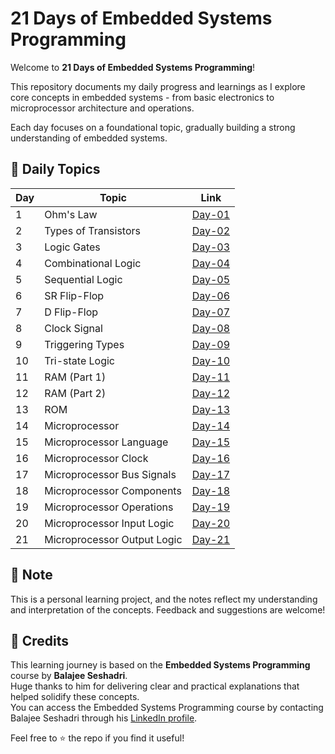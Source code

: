 # 21 Days of Embedded Systems Programming

Welcome to **21 Days of Embedded Systems Programming**!  

This repository documents my daily progress and learnings as I explore core concepts in embedded systems - from basic electronics to microprocessor architecture and operations.

Each day focuses on a foundational topic, gradually building a strong understanding of embedded systems.

## 📅 Daily Topics

| Day | Topic                        | Link |
|-----|------------------------------|------|
| 1   | Ohm's Law                    | [Day-01](./Day-01) |
| 2   | Types of Transistors         | [Day-02](./Day-02) |
| 3   | Logic Gates                  | [Day-03](./Day-03) |
| 4   | Combinational Logic          | [Day-04](./Day-04) |
| 5   | Sequential Logic             | [Day-05](./Day-05) |
| 6   | SR Flip-Flop                 | [Day-06](./Day-06) |
| 7   | D Flip-Flop                  | [Day-07](./Day-07) |
| 8   | Clock Signal                 | [Day-08](./Day-08) |
| 9   | Triggering Types             | [Day-09](./Day-09) |
| 10  | Tri-state Logic              | [Day-10](./Day-10) |
| 11  | RAM (Part 1)                 | [Day-11](./Day-11) |
| 12  | RAM (Part 2)                 | [Day-12](./Day-12) |
| 13  | ROM                          | [Day-13](./Day-13) |
| 14  | Microprocessor               | [Day-14](./Day-14) |
| 15  | Microprocessor Language      | [Day-15](./Day-15) |
| 16  | Microprocessor Clock         | [Day-16](./Day-16) |
| 17  | Microprocessor Bus Signals   | [Day-17](./Day-17) |
| 18  | Microprocessor Components    | [Day-18](./Day-18) |
| 19  | Microprocessor Operations    | [Day-19](./Day-19) |
| 20  | Microprocessor Input Logic   | [Day-20](./Day-20) |
| 21  | Microprocessor Output Logic  | [Day-21](./Day-21) |


## 🧠 Note

This is a personal learning project, and the notes reflect my understanding and interpretation of the concepts. Feedback and suggestions are welcome!

## 📖 Credits

This learning journey is based on the **Embedded Systems Programming** course by **Balajee Seshadri**.  
Huge thanks to him for delivering clear and practical explanations that helped solidify these concepts. <br>
You can access the Embedded Systems Programming course by contacting Balajee Seshadri through his [LinkedIn profile](https://in.linkedin.com/in/balajeeseshadri).

Feel free to ⭐ the repo if you find it useful!
